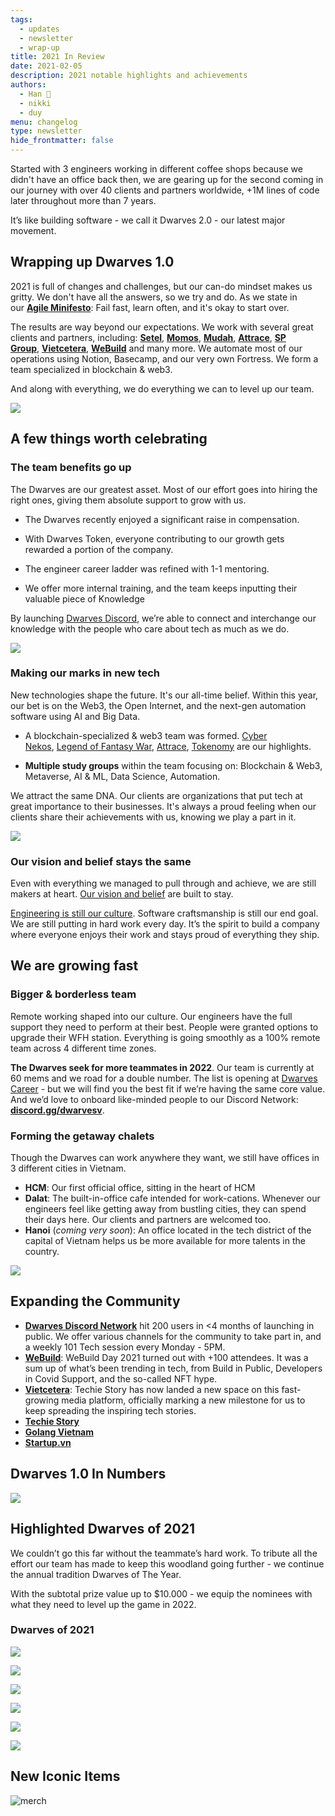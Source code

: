 ```yaml
---
tags: 
  - updates
  - newsletter
  - wrap-up
title: 2021 In Review
date: 2021-02-05
description: 2021 notable highlights and achievements 
authors: 
  - Han 🐸
  - nikki 
  - duy
menu: changelog
type: newsletter
hide_frontmatter: false
---
```


Started with 3 engineers working in different coffee shops because we didn't have an office back then, we are gearing up for the second coming in our journey with over 40 clients and partners worldwide, +1M lines of code later throughout more than 7 years. 

It’s like building software - we call it Dwarves 2.0 - our latest major movement.

## Wrapping up Dwarves 1.0

2021 is full of changes and challenges, but our can-do mindset makes us gritty. We don't have all the answers, so we try and do. As we state in our [**Agile Minifesto**](https://dwarves.foundation/manifesto): Fail fast, learn often, and it's okay to start over.

The results are way beyond our expectations. We work with several great clients and partners, including: [**Setel**](http://setel.com/), **[Momos](http://momos.io/)**, [**Mudah**](http://mudah.my/), [**Attrace**](http://attrace.com/), [**SP Group**](http://spgroup.com.sg/), [**Vietcetera**](http://vietcetera.com/), [**WeBuild**](http://webuild.community/) and many more. We automate most of our operations using Notion, Basecamp, and our very own Fortress. We form a team specialized in blockchain & web3. 

And along with everything, we do everything we can to level up our team.

![](assets/2021-dwarves-in-review.png)

## A few things worth celebrating
### The team benefits go up
The Dwarves are our greatest asset. Most of our effort goes into hiring the right ones, giving them absolute support to grow with us.

- The Dwarves recently enjoyed a significant raise in compensation.
- With Dwarves Token, everyone contributing to our growth gets rewarded a portion of the company.

- The engineer career ladder was refined with 1-1 mentoring.
- We offer more internal training, and the team keeps inputting their valuable piece of Knowledge

By launching [Dwarves Discord](https://discord.gg/dwarvesv), we’re able to connect and interchange our knowledge with the people who care about tech as much as we do.

![](assets/2021-dwarves-discord.png)

### Making our marks in new tech
New technologies shape the future. It's our all-time belief. Within this year, our bet is on the Web3, the Open Internet, and the next-gen automation software using AI and Big Data.

- A blockchain-specialized & web3 team was formed. [Cyber Nekos](http://pod.so/), [Legend of Fantasy War](http://legendfantasywar.com/), [Attrace](http://attrace.com/), [Tokenomy](http://tokenomy.com/) are our highlights.

- **Multiple study groups** within the team focusing on: Blockchain & Web3, Metaverse, AI & ML, Data Science, Automation.

We attract the same DNA. Our clients are organizations that put tech at great importance to their businesses. It's always a proud feeling when our clients share their achievements with us, knowing we play a part in it.

![](assets/2021-dwarves-in-review-project.png)

### Our vision and belief stays the same
Even with everything we managed to pull through and achieve, we are still makers at heart. [Our vision and belief](https://github.com/dwarvesf/handbook/) are built to stay.

[Engineering is still our culture](https://github.com/dwarvesf/playbook/blob/master/engineering/README.md). Software craftsmanship is still our end goal. We are still putting in hard work every day. It’s the spirit to build a company where everyone enjoys their work and stays proud of everything they ship.

## We are growing fast
### Bigger & borderless team
Remote working shaped into our culture. Our engineers have the full support they need to perform at their best. People were granted options to upgrade their WFH station. Everything is going smoothly as a 100% remote team across 4 different time zones. 

**The Dwarves seek for more teammates in 2022**. Our team is currently at 60 mems and we road for a double number. The list is opening at [Dwarves Career](https://www.notion.so/Dwarves-Careers-e55e8831f99f424d899b76c2a82fd21b?pvs=21) - but we will find you the best fit if we’re having the same core value. 
And we’d love to onboard like-minded people to our Discord Network: [**discord.gg/dwarvesv**](http://discord.gg/dwarvesv).

### Forming the getaway chalets
Though the Dwarves can work anywhere they want, we still have offices in 3 different cities in Vietnam.

- **HCM**: Our first official office, sitting in the heart of HCM
- **Dalat**: The built-in-office cafe intended for work-cations. Whenever our engineers feel like getting away from bustling cities, they can spend their days here. Our clients and partners are welcomed too.
- **Hanoi** (*coming very soon*): An office located in the tech district of the capital of Vietnam helps us be more available for more talents in the country.

![](assets/2021-danang-office.jpg)

## Expanding the Community
- **[Dwarves Discord Network](http://discord.gg/dwarvesv)** hit 200 users in <4 months of launching in public. We offer various channels for the community to take part in, and a weekly 101 Tech session every Monday - 5PM.
- **[WeBuild](http://webuild.community/)**: WeBuild Day 2021 turned out with +100 attendees. It was a sum up of what’s been trending in tech, from Build in Public, Developers in Covid Support, and the so-called NFT hype.
- **[Vietcetera](http://vietcetera.com/)**: Techie Story has now landed a new space on this fast-growing media platform, officially marking a new milestone for us to keep spreading the inspiring tech stories.
- **[Techie Story](http://techiestory.net/)**
- **[Golang Vietnam](http://golang.org.vn/)**
- **[Startup.vn](https://startup.vn/)**

## Dwarves 1.0 In Numbers

![](assets/2021-dwarves-in-numbers.png)

## Highlighted Dwarves of 2021
We couldn’t go this far without the teammate’s hard work. To tribute all the effort our team has made to keep this woodland going further - we continue the annual tradition Dwarves of The Year. 

With the subtotal prize value up to $10.000 - we equip the nominees with what they need to level up the game in 2022. 

### Dwarves of 2021

![](assets/2021-dwarves-contribution.png)

![](assets/2021-dwarves-growth.png)

![](assets/2021-dwarves-knowledge.png)

![](assets/2021-dwarves-influence.png)

![](assets/2021-dwarves-teamwork.png)

![](assets/2021-dwarves-honorable.png)

## New Iconic Items 

![merch](assets/2021-whats-new-december_2021-december-all-hands-meeting_fd61221cb31785842fecd3ff2339aab6_md5.webp)